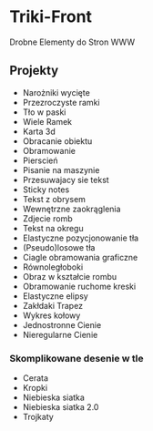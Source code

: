 # Triki-Front
Drobne Elementy do Stron WWW
## Projekty
- Narożniki wycięte
- Przezroczyste ramki
- Tło w paski
- Wiele Ramek
- Karta 3d
- Obracanie obiektu
- Obramowanie
- Pierscień
- Pisanie na maszynie
- Przesuwajacy sie tekst
- Sticky notes
- Tekst z obrysem
- Wewnętrzne zaokrąglenia
- Zdjecie romb 
- Tekst na okregu
- Elastyczne pozycjonowanie tła
- (Pseudo)losowe tła
- Ciagle obramowania graficzne
- Równoległoboki
- Obraz w kształcie rombu
- Obramowanie ruchome kreski
- Elastyczne elipsy
- Zakłdaki Trapez
- Wykres kołowy
- Jednostronne Cienie
- Nieregularne Cienie
### Skomplikowane desenie w tle
- Cerata
- Kropki
- Niebieska siatka
- Niebieska siatka 2.0
- Trojkaty
